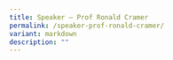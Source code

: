 ```yaml
---
title: Speaker – Prof Ronald Cramer
permalink: /speaker-prof-ronald-cramer/
variant: markdown
description: ""
---
```

